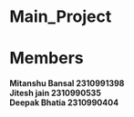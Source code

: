 # Main_Project
<H1><b>Members</b></H1>
<B>Mitanshu Bansal 2310991398</B><br>
<B>Jitesh jain 2310990535</B><br>
<B>Deepak Bhatia 2310990404</B><br>
